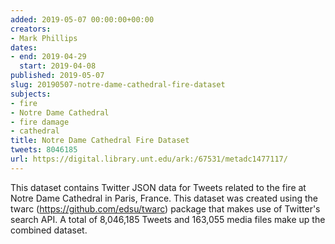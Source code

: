 ```yaml
---
added: 2019-05-07 00:00:00+00:00
creators:
- Mark Phillips
dates:
- end: 2019-04-29
  start: 2019-04-08
published: 2019-05-07
slug: 20190507-notre-dame-cathedral-fire-dataset
subjects:
- fire
- Notre Dame Cathedral
- fire damage
- cathedral
title: Notre Dame Cathedral Fire Dataset
tweets: 8046185
url: https://digital.library.unt.edu/ark:/67531/metadc1477117/
---
```


This dataset contains Twitter JSON data for Tweets related to the fire at  Notre Dame Cathedral in Paris, France. This dataset was created using the twarc  (https://github.com/edsu/twarc) package that makes use of Twitter's search API.  A total of 8,046,185 Tweets and 163,055 media files make up the combined dataset. 
